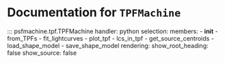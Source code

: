 # Documentation for `TPFMachine`

::: psfmachine.tpf.TPFMachine
    handler: python
    selection:
      members:
        - __init__
        - from_TPFs
        - fit_lightcurves
        - plot_tpf
        - lcs_in_tpf
        - get_source_centroids
        - load_shape_model
        - save_shape_model
    rendering:
      show_root_heading: false
      show_source: false
